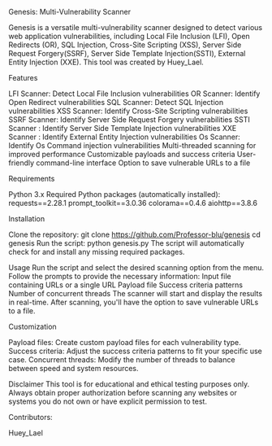 Genesis: Multi-Vulnerability Scanner


Genesis is a  versatile multi-vulnerability scanner designed to detect various web application vulnerabilities, including Local File Inclusion (LFI), Open Redirects (OR), SQL Injection, Cross-Site Scripting (XSS), Server Side Request Forgery(SSRF), Server Side Template Injection(SSTI), External Entity Injection (XXE). This tool was created by Huey_Lael.

Features

LFI Scanner: Detect Local File Inclusion vulnerabilities
OR Scanner: Identify Open Redirect vulnerabilities
SQL Scanner: Detect SQL Injection vulnerabilities
XSS Scanner: Identify Cross-Site Scripting vulnerabilities
SSRF Scanner: Identify Server Side Request Forgery vulnerabilities
SSTI Scanner : Identify Server Side Template Injection vulnerabilities
XXE Scanner : Identify External Entity Injection vulnerabilities
Os Scanner:  Identify Os Command injection vulnerabilities 
Multi-threaded scanning for improved performance
Customizable payloads and success criteria
User-friendly command-line interface
Option to save vulnerable URLs to a file

Requirements

Python 3.x
Required Python packages (automatically installed):
requests==2.28.1
prompt_toolkit==3.0.36
colorama==0.4.6
aiohttp==3.8.6

Installation

Clone the repository:
git clone https://github.com/Professor-blu/genesis
cd genesis
Run the script:
python genesis.py
The script will automatically check for and install any missing required packages.

Usage
Run the script and select the desired scanning option from the menu.
Follow the prompts to provide the necessary information:
Input file containing URLs or a single URL
Payload file
Success criteria patterns
Number of concurrent threads
The scanner will start and display the results in real-time.
After scanning, you'll have the option to save vulnerable URLs to a file.

Customization

Payload files: Create custom payload files for each vulnerability type.
Success criteria: Adjust the success criteria patterns to fit your specific use case.
Concurrent threads: Modify the number of threads to balance between speed and system resources.

Disclaimer
This tool is for educational and ethical testing purposes only. Always obtain proper authorization before scanning any websites or systems you do not own or have explicit permission to test.

Contributors:

Huey_Lael
